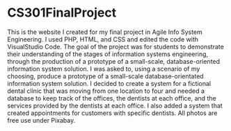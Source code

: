 # CS301FinalProject
This is the website I created for my final project in Agile Info System Engineering. I used PHP, HTML, and CSS and edited the code with VisualStudio Code. The goal of the project was for students to demonstrate their understanding of the stages of information systems engineering, through the production of a prototype of a small-scale, database-oriented information system solution. I was asked to, using a scenario of my choosing, produce a prototype of a small-scale database-orientated information system solution. I decided to create a system for a fictional dental clinic that was moving from one location to four and needed a database to keep track of the offices, the dentists at each office, and the services provided by the dentists at each office. I also added a system that created appointments for customers with specific dentists. All photos are free use under Pixabay.
